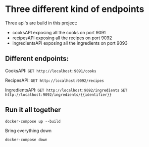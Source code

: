 # Three different kind of endpoints

Three api's are build in this project:

- cooksAPI exposing all the cooks on port 9091
- recipesAPI exposing all the recipes on port 9092
- ingredientsAPI exposing all the ingredients on port 9093

## Different endpoints:

CooksAPI:
`GET http://localhost:9091/cooks`

RecipesAPI:
`GET http://localhost:9092/recipes`

IngredientsAPI:
`GET http://localhost:9092/ingredients`
`GET http://localhost:9092/ingredients/{{identifier}}`

## Run it all together

```shell
docker-compose up --build
```

Bring everything down
```shell
docker-compose down
```

